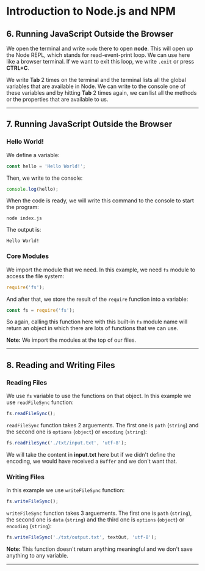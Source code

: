 # Introduction to Node.js and NPM

## 6. Running JavaScript Outside the Browser

We open the terminal and write `node` there to open **node**. This will open up the Node REPL, which stands for read-event-print loop. We can use here like a browser terminal. If we want to exit this loop, we write `.exit` or press **CTRL+C**.

We write **Tab** 2 times on the terminal and the terminal lists all the global variables that are available in Node. We can write to the console one of these variables and by hitting **Tab** 2 times again, we can list all the methods or the properties that are available to us.

---

## 7. Running JavaScript Outside the Browser

### Hello World!

We define a variable:

```javascript
const hello = 'Hello World!';
```

Then, we write to the console:

```javascript
console.log(hello);
```

When the code is ready, we will write this command to the console to start the program:

```shell
node index.js
```

The output is:

```shell
Hello World!
```

### Core Modules

We import the module that we need. In this example, we need `fs` module to access the file system:

```javascript
require('fs');
```

And after that, we store the result of the `require` function into a variable:

```javascript
const fs = require('fs');
```

So again, calling this function here with this built-in `fs` module name will return an object in which there are lots of functions that we can use.

**Note:** We import the modules at the top of our files.

---

## 8. Reading and Writing Files

### Reading Files

We use `fs` variable to use the functions on that object. In this example we use `readFileSync` function:

```javascript
fs.readFileSync();
```

`readFileSync` function takes 2 arguements. The first one is `path` (`string`) and the second one is `options` (`object`) or `encoding` (`string`):

```javascript
fs.readFileSync('./txt/input.txt', 'utf-8');
```

We will take the content in **input.txt** here but if we didn't define the encoding, we would have received a `Buffer` and we don't want that.

### Writing Files

In this example we use `writeFileSync` function:

```javascript
fs.writeFileSync();
```

`writeFileSync` function takes 3 arguements. The first one is `path` (`string`), the second one is `data` (`string`) and the third one is `options` (`object`) or `encoding` (`string`):

```javascript
fs.writeFileSync('./txt/output.txt', textOut, 'utf-8');
```

**Note:** This function doesn't return anything meaningful and we don't save anything to any variable.

---
